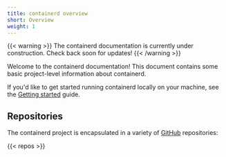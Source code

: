 ```yaml
---
title: containerd overview
short: Overview
weight: 1
---
```


{{< warning >}}
The containerd documentation is currently under construction. Check back soon for updates!
{{< /warning >}}

Welcome to the containerd documentation! This document contains some basic project-level information about containerd.

If you'd like to get started running containerd locally on your machine, see the [Getting started](getting-started) guide.

## Repositories

The containerd project is encapsulated in a variety of [GitHub](https://github.com) repositories:

{{< repos >}}
